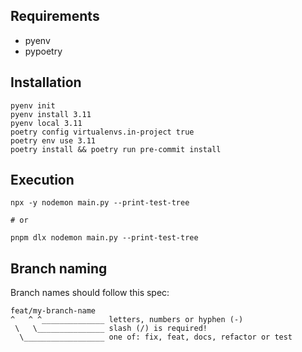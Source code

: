 ## Requirements
- pyenv
- pypoetry

## Installation
```shell
pyenv init
pyenv install 3.11
pyenv local 3.11
poetry config virtualenvs.in-project true
poetry env use 3.11
poetry install && poetry run pre-commit install
```

## Execution
```shell
npx -y nodemon main.py --print-test-tree

# or

pnpm dlx nodemon main.py --print-test-tree
```

## Branch naming
Branch names should follow this spec:
```
feat/my-branch-name
^   ^ ^______________ letters, numbers or hyphen (-)
 \   \_______________ slash (/) is required!
  \__________________ one of: fix, feat, docs, refactor or test
```

